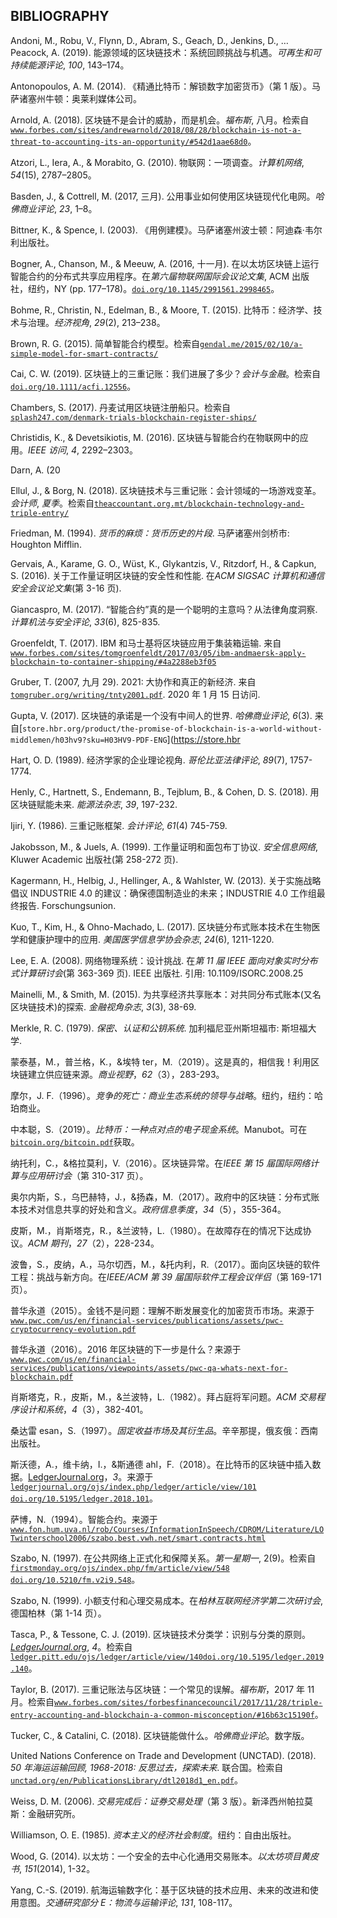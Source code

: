 ## BIBLIOGRAPHY

Andoni, M., Robu, V., Flynn, D., Abram, S., Geach, D., Jenkins, D., … Peacock, A. (2019). 能源领域的区块链技术：系统回顾挑战与机遇。*可再生和可持续能源评论*, *100*, 143–174。

Antonopoulos, A. M. (2014). 《精通比特币：解锁数字加密货币》（第 1 版）。马萨诸塞州牛顿：奥莱利媒体公司。

Arnold, A. (2018). 区块链不是会计的威胁，而是机会。*福布斯*, 八月。检索自[`www.forbes.com/sites/andrewarnold/2018/08/28/blockchain-is-not-a-threat-to-accounting-its-an-opportunity/#542d1aae68d0`](https://www.forbes.com/sites/andrewarnold/2018/08/28/blockchain-is-not-a-threat-to-accounting-its-an-opportunity/#542d1aae68d0)。

Atzori, L., Iera, A., & Morabito, G. (2010). 物联网：一项调查。*计算机网络*, *54*(15), 2787–2805。

Basden, J., & Cottrell, M. (2017, 三月). 公用事业如何使用区块链现代化电网。*哈佛商业评论*, *23*, 1–8。

Bittner, K., & Spence, I. (2003). 《用例建模》。马萨诸塞州波士顿：阿迪森·韦尔利出版社。

Bogner, A., Chanson, M., & Meeuw, A. (2016, 十一月). 在以太坊区块链上运行智能合约的分布式共享应用程序。在*第六届物联网国际会议论文集*, ACM 出版社，纽约，NY (pp. 177–178)。[`doi.org/10.1145/2991561.2998465`](https://doi.org/10.1145/2991561.2998465)。

Bohme, R., Christin, N., Edelman, B., & Moore, T. (2015). 比特币：经济学、技术与治理。*经济视角*, *29*(2), 213–238。

Brown, R. G. (2015). 简单智能合约模型。检索自[`gendal.me/2015/02/10/a-simple-model-for-smart-contracts/`](https://gendal.me/2015/02/10/a-simple-model-for-smart-contracts/)

Cai, C. W. (2019). 区块链上的三重记账：我们进展了多少？*会计与金融*。检索自[`doi.org/10.1111/acfi.12556`](https://doi.org/10.1111/acfi.12556)。

Chambers, S. (2017). 丹麦试用区块链注册船只。检索自[`splash247.com/denmark-trials-blockchain-register-ships/`](http://splash247.com/denmark-trials-blockchain-register-ships/)

Christidis, K., & Devetsikiotis, M. (2016). 区块链与智能合约在物联网中的应用。*IEEE 访问*, *4*, 2292–2303。

Darn, A. (20

Ellul, J., & Borg, N. (2018). 区块链技术与三重记账：会计领域的一场游戏变革。*会计师*, *夏季*。检索自[`theaccountant.org.mt/blockchain-technology-and-triple-entry/`](https://theaccountant.org.mt/blockchain-technology-and-triple-entry/)

Friedman, M. (1994). *货币的麻烦：货币历史的片段*. 马萨诸塞州剑桥市: Houghton Mifflin.

Gervais, A., Karame, G. O., Wüst, K., Glykantzis, V., Ritzdorf, H., & Capkun, S. (2016). 关于工作量证明区块链的安全性和性能. 在*ACM SIGSAC 计算机和通信安全会议论文集*(第 3-16 页).

Giancaspro, M. (2017). “智能合约”真的是一个聪明的主意吗？从法律角度洞察. *计算机法与安全评论*, *33*(6), 825-835.

Groenfeldt, T. (2017). IBM 和马士基将区块链应用于集装箱运输. 来自[`www.forbes.com/sites/tomgroenfeldt/2017/03/05/ibm-andmaersk-apply-blockchain-to-container-shipping/#4a2288eb3f05`](https://www.forbes.com/sites/tomgroenfeldt/2017/03/05/ibm-andmaersk-apply-blockchain-to-container-shipping/#4a2288eb3f05)

Gruber, T. (2007, 九月 29). 2021: 大协作和真正的新经济. 来自[`tomgruber.org/writing/tnty2001.pdf`](https://tomgruber.org/writing/tnty2001.pdf). 2020 年 1 月 15 日访问.

Gupta, V. (2017). 区块链的承诺是一个没有中间人的世界. *哈佛商业评论*, *6*(3). 来自[`store.hbr.org/product/the-promise-of-blockchain-is-a-world-without-middlemen/h03hv9?sku=H03HV9-PDF-ENG`](https://store.hbr

Hart, O. D. (1989). 经济学家的企业理论视角. *哥伦比亚法律评论*, *89*(7), 1757-1774.

Henly, C., Hartnett, S., Endemann, B., Tejblum, B., & Cohen, D. S. (2018). 用区块链赋能未来. *能源法杂志*, *39*, 197-232.

Ijiri, Y. (1986). 三重记账框架. *会计评论*, *61*(4) 745-759.

Jakobsson, M., & Juels, A. (1999). 工作量证明和面包布丁协议. *安全信息网络*, Kluwer Academic 出版社(第 258-272 页).

Kagermann, H., Helbig, J., Hellinger, A., & Wahlster, W. (2013). 关于实施战略倡议 INDUSTRIE 4.0 的建议：确保德国制造业的未来；INDUSTRIE 4.0 工作组最终报告. Forschungsunion.

Kuo, T., Kim, H., & Ohno-Machado, L. (2017). 区块链分布式账本技术在生物医学和健康护理中的应用. *美国医学信息学协会杂志*, *24*(6), 1211-1220.

Lee, E. A. (2008). 网络物理系统：设计挑战. 在*第 11 届 IEEE 面向对象实时分布式计算研讨会*(第 363-369 页). IEEE 出版社. 引用: 10.1109/ISORC.2008.25

Mainelli, M., & Smith, M. (2015). 为共享经济共享账本：对共同分布式账本(又名区块链技术)的探索. *金融视角杂志*, *3*(3), 38-69.

Merkle, R. C. (1979). *保密、认证和公钥系统*. 加利福尼亚州斯坦福市: 斯坦福大学.

蒙泰基，M.，普兰格，K.，&埃特 ter，M.（2019）。这是真的，相信我！利用区块链建立供应链来源。*商业视野*，*62*（3），283-293。

摩尔，J. F.（1996）。*竞争的死亡：商业生态系统的领导与战略*。纽约，纽约：哈珀商业。

中本聪，S.（2019）。*比特币：一种点对点的电子现金系统*。Manubot。可在[`bitcoin.org/bitcoin.pdf`](https://bitcoin.org/bitcoin.pdf)获取。

纳托利，C.，&格拉莫利，V.（2016）。区块链异常。在*IEEE 第 15 届国际网络计算与应用研讨会*（第 310-317 页）。

奥尔内斯，S.，乌巴赫特，J.，&扬森，M.（2017）。政府中的区块链：分布式账本技术对信息共享的好处和含义。*政府信息季度*，*34*（5），355-364。

皮斯，M.，肖斯塔克，R.，&兰波特，L.（1980）。在故障存在的情况下达成协议。*ACM 期刊*，*27*（2），228-234。

波鲁，S.，皮纳，A.，马尔切西，M.，&托内利，R.（2017）。面向区块链的软件工程：挑战与新方向。在*IEEE/ACM 第 39 届国际软件工程会议伴侣*（第 169-171 页）。

普华永道（2015）。金钱不是问题：理解不断发展变化的加密货币市场。来源于[`www.pwc.com/us/en/financial-services/publications/assets/pwc-cryptocurrency-evolution.pdf`](https://www.pwc.com/us/en/financial-services/publications/assets/pwc-cryptocurrency-evolution.pdf)

普华永道（2016）。2016 年区块链的下一步是什么？来源于[`www.pwc.com/us/en/financial-services/publications/viewpoints/assets/pwc-qa-whats-next-for-blockchain.pdf`](https://www.pwc.com/us/en/financial-services/publications/viewpoints/assets/pwc-qa-whats-next-for-blockchain.pdf)

肖斯塔克，R.，皮斯，M.，&兰波特，L.（1982）。拜占庭将军问题。*ACM 交易程序设计和系统*，*4*（3），382-401。

桑达雷 esan，S.（1997）。*固定收益市场及其衍生品*。辛辛那提，俄亥俄：西南出版社。

斯沃德，A.，维卡纳，I.，&斯通德 ahl，F.（2018）。在比特币的区块链中插入数据。[LedgerJournal.org](http://LedgerJournal.org)，*3*。来源于[`ledgerjournal.org/ojs/index.php/ledger/article/view/101`](https://ledgerjournal.org/ojs/index.php/ledger/article/view/101) [`doi.org/10.5195/ledger.2018.101`](https://doi.org/10.5195/ledger.2018.101)。

萨博，N.（1994）。智能合约。来源于[`www.fon.hum.uva.nl/rob/Courses/InformationInSpeech/CDROM/Literature/LOTwinterschool2006/szabo.best.vwh.net/smart.contracts.html`](http://www.fon.hum.uva.nl/rob/Courses/InformationInSpeech/CDROM/Literature/LOTwinterschool2006/szabo.best.vwh.net/smart.contracts.html)

Szabo, N. (1997). 在公共网络上正式化和保障关系。*第一星期一*, 2(9)。检索自[`firstmonday.org/ojs/index.php/fm/article/view/548`](https://firstmonday.org/ojs/index.php/fm/article/view/548) [`doi.org/10.5210/fm.v2i9.548`](https://doi.org/10.5210/fm.v2i9.548)。

Szabo, N. (1999). 小额支付和心理交易成本。在*柏林互联网经济学第二次研讨会*, 德国柏林（第 1-14 页）。

Tasca, P., & Tessone, C. J. (2019). 区块链技术分类学：识别与分类的原则。*[LedgerJournal.org](http://LedgerJournal.org)*, *4*。检索自[`ledger.pitt.edu/ojs/ledger/article/view/140`](http://ledger.pitt.edu/ojs/ledger/article/view/140)[`doi.org/10.5195/ledger.2019.140`](https://doi.org/10.5195/ledger.2019.140)。

Taylor, B. (2017). 三重记账法与区块链：一个常见的误解。*福布斯*，2017 年 11 月。检索自[`www.forbes.com/sites/forbesfinancecouncil/2017/11/28/triple-entry-accounting-and-blockchain-a-common-misconception/#16b63c15190f`](https://www.forbes.com/sites/forbesfinancecouncil/2017/11/28/triple-entry-accounting-and-blockchain-a-common-misconception/#16b63c15190f)。

Tucker, C., & Catalini, C. (2018). 区块链能做什么。*哈佛商业评论*。数字版。

United Nations Conference on Trade and Development (UNCTAD). (2018). *50 年海运运输回顾, 1968-2018: 反思过去，探索未来*. 联合国。检索自[`unctad.org/en/PublicationsLibrary/dtl2018d1_en.pdf`](https://unctad.org/en/PublicationsLibrary/dtl2018d1_en.pdf)。

Weiss, D. M. (2006). *交易完成后：证券交易处理*（第 3 版）。新泽西州帕拉莫斯：金融研究所。

Williamson, O. E. (1985). *资本主义的经济社会制度*。纽约：自由出版社。

Wood, G. (2014). 以太坊：一个安全的去中心化通用交易账本。*以太坊项目黄皮书*, *151*(2014), 1-32。

Yang, C.-S. (2019). 航海运输数字化：基于区块链的技术应用、未来的改进和使用意图。*交通研究部分 E：物流与运输评论*, *131*, 108-117。

